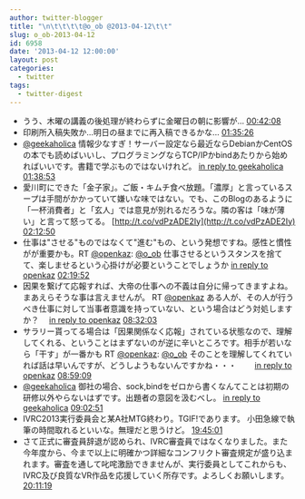 ```yaml
---
author: twitter-blogger
title: "\n\t\t\t\t@o_ob @2013-04-12\t\t"
slug: o_ob-2013-04-12
id: 6958
date: '2013-04-12 12:00:00'
layout: post
categories:
  - twitter
tags:
  - twitter-digest
---
```


*   うう、木曜の講義の後処理が終わらずに金曜日の朝に影響が… [00:42:08](http://twitter.com/o_ob/statuses/322374013185843202)
*   印刷所入稿失敗か...明日の昼までに再入稿できるかな... [01:35:26](http://twitter.com/o_ob/statuses/322387423722098689)
*   [@geekaholica](http://twitter.com/geekaholica) 情報少なすぎ！サーバー設定なら最近ならDebianかCentOSの本でも読めばいいし、プログラミングならTCP/IPかbindあたりから始めればいいです。書籍で学ぶものではないけれど。 [in reply to geekaholica](http://twitter.com/geekaholica/statuses/321939300965036034) [01:38:53](http://twitter.com/o_ob/statuses/322388294111473665)
*   愛川町にできた「金子家」。ご飯・キムチ食べ放題。「濃厚」と言っているスープは手間がかかっていて嫌いな味ではない。でも、このBlogのあるように「一杯消費者」と「玄人」では意見が別れるだろうな。隣の客は「味が薄い」と言って怒ってる。 [http://t.co/vdPzADE2Iy](http://t.co/vdPzADE2Iy) [02:12:50](http://twitter.com/o_ob/statuses/322396835346014208)
*   仕事は"させる"ものではなくて"進む"もの、という発想ですね。感性と慣性がが重要かも。RT [@openkaz](http://twitter.com/openkaz): [@o_ob](http://twitter.com/o_ob) 仕事させるというスタンスを捨てて、楽しませるという心掛けが必要ということでしょうか [in reply to openkaz](http://twitter.com/openkaz/statuses/321799490036195328) [02:19:52](http://twitter.com/o_ob/statuses/322398605841420289)
*   因果を繋げて応報すれば、大帝の仕事への不義は自分に帰ってきますよね。まあえらそうな事は言えませんが。 RT [@openkaz](http://twitter.com/openkaz) ある人が、その人が行うべき仕事に対して当事者意識を持っていない、という場合はどう対処しますか？　 [in reply to openkaz](http://twitter.com/openkaz/statuses/322456495566499840) [08:32:03](http://twitter.com/o_ob/statuses/322492271775870976)
*   サラリー貰ってる場合は「因果関係なく応報」されている状態なので、理解してくれる、ということはまずないのが逆に辛いところです。相手が若いなら「干す」が一番かも RT [@openkaz](http://twitter.com/openkaz): [@o_ob](http://twitter.com/o_ob) そのことを理解してくれていれば話は早いんですが、どうしようもないんですかね・・・　　 [in reply to openkaz](http://twitter.com/openkaz/statuses/322493765778542592) [08:59:09](http://twitter.com/o_ob/statuses/322499089277280256)
*   [@geekaholica](http://twitter.com/geekaholica) 御社の場合、sock,bindをゼロから書くなんてことは初期の研修以外やらないはずです。出題者の意図を汲むべし。 [in reply to geekaholica](http://twitter.com/geekaholica/statuses/322490947139149824) [09:02:51](http://twitter.com/o_ob/statuses/322500022526685184)
*   IVRC2013実行委員会と某A社MTG終わり。TGIF!であります。 小田急線で執筆の時間取れるといいな。無理だと思うけど。 [19:45:01](http://twitter.com/o_ob/statuses/322661629059792897)
*   さて正式に審査員辞退が認められ、IVRC審査員ではなくなりました。また今年度から、今まで以上に明確かつ詳細なコンフリクト審査規定が盛り込まれます。審査を通して叱咤激励できませんが、実行委員としてこれからも、IVRC及び良質なVR作品を応援していく所存です。よろしくお願いします。 [20:11:19](http://twitter.com/o_ob/statuses/322668245284966400)